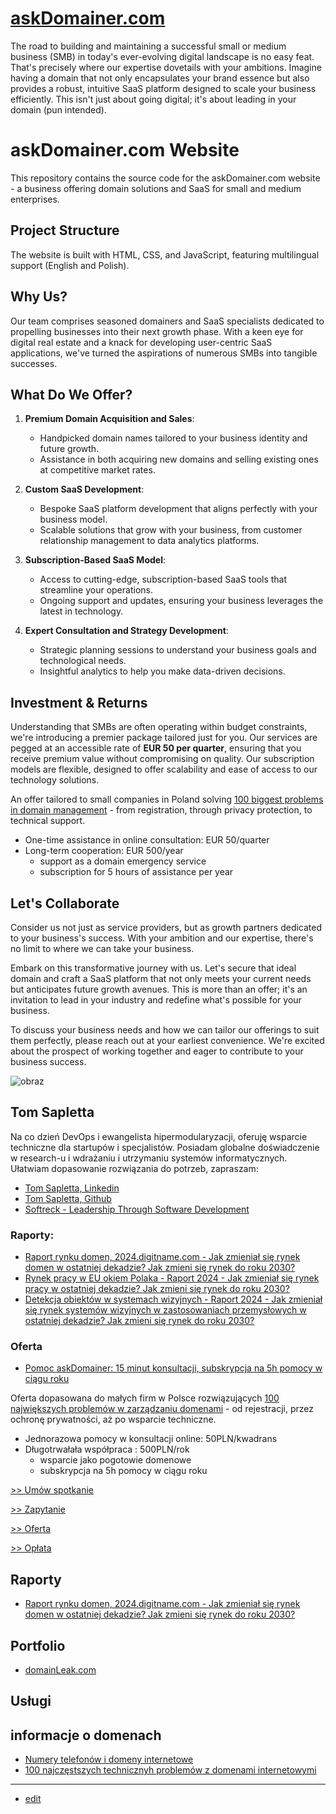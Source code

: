 # [askDomainer.com](https://www.askdomainer.com/)

The road to building and maintaining a successful small or medium business (SMB) in today's ever-evolving digital landscape is no easy feat. That's precisely where our expertise dovetails with your ambitions. Imagine having a domain that not only encapsulates your brand essence but also provides a robust, intuitive SaaS platform designed to scale your business efficiently. This isn't just about going digital; it's about leading in your domain (pun intended).

# askDomainer.com Website

This repository contains the source code for the askDomainer.com website - a business offering domain solutions and SaaS for small and medium enterprises.

## Project Structure

The website is built with HTML, CSS, and JavaScript, featuring multilingual support (English and Polish).

## Why Us?

Our team comprises seasoned domainers and SaaS specialists dedicated to propelling businesses into their next growth phase. With a keen eye for digital real estate and a knack for developing user-centric SaaS applications, we've turned the aspirations of numerous SMBs into tangible successes.


## What Do We Offer?

1. **Premium Domain Acquisition and Sales**:
   - Handpicked domain names tailored to your business identity and future growth.
   - Assistance in both acquiring new domains and selling existing ones at competitive market rates.

2. **Custom SaaS Development**:
   - Bespoke SaaS platform development that aligns perfectly with your business model.
   - Scalable solutions that grow with your business, from customer relationship management to data analytics platforms.

3. **Subscription-Based SaaS Model**:
   - Access to cutting-edge, subscription-based SaaS tools that streamline your operations.
   - Ongoing support and updates, ensuring your business leverages the latest in technology.

4. **Expert Consultation and Strategy Development**:
   - Strategic planning sessions to understand your business goals and technological needs.
   - Insightful analytics to help you make data-driven decisions.


## Investment & Returns

Understanding that SMBs are often operating within budget constraints, we're introducing a premier package tailored just for you.
Our services are pegged at an accessible rate of **EUR 50 per quarter**, ensuring that you receive premium value without compromising on quality. 
Our subscription models are flexible, designed to offer scalability and ease of access to our technology solutions.

An offer tailored to small companies in Poland solving [100 biggest problems in domain management](http://100.askdomainer.com) - from registration, through privacy protection, to technical support.
+ One-time assistance in online consultation: EUR 50/quarter
+ Long-term cooperation: EUR 500/year
   + support as a domain emergency service
   + subscription for 5 hours of assistance per year

     
## Let's Collaborate

Consider us not just as service providers, but as growth partners dedicated to your business's success. With your ambition and our expertise, there's no limit to where we can take your business. 

Embark on this transformative journey with us. Let's secure that ideal domain and craft a SaaS platform that not only meets your current needs but anticipates future growth avenues. This is more than an offer; it's an invitation to lead in your industry and redefine what's possible for your business.

To discuss your business needs and how we can tailor our offerings to suit them perfectly, please reach out at your earliest convenience. We're excited about the prospect of working together and eager to contribute to your business success.




![obraz](https://github.com/tom-sapletta-com/rynek-pracy-2030-eu/assets/5669657/24abdad9-5aff-4834-95a0-d7215cc6e0bc)

## Tom Sapletta

Na co dzień DevOps i ewangelista hipermodularyzacji, oferuję wsparcie techniczne dla startupów i specjalistów.
Posiadam globalne doświadczenie w research-u i wdrażaniu i utrzymaniu systemów informatycznych. 
Ułatwiam dopasowanie rozwiązania do potrzeb, zapraszam:

+ [Tom Sapletta, Linkedin](https://www.linkedin.com/in/tom-sapletta-com)
+ [Tom Sapletta, Github](https://github.com/tom-sapletta-com)
+ [Softreck - Leadership Through Software Development](https://softreck.com/)


### Raporty:

+ [Raport rynku domen, 2024.digitname.com - Jak zmieniał się rynek domen w ostatniej dekadzie? Jak zmieni się rynek do roku 2030?](https://2024.digitname.com/)
+ [Rynek pracy w EU okiem Polaka - Raport 2024 - Jak zmieniał się rynek pracy w ostatniej dekadzie? Jak zmieni się rynek do roku 2030?](https://2024.teleworking.info/)
+ [Detekcja obiektów w systemach wizyjnych - Raport 2024 - Jak zmieniał się rynek systemów wizyjnych w zastosowaniach przemysłowych w ostatniej dekadzie? Jak zmieni się rynek do roku 2030?](https://2024.teleoperator.info/)


### Oferta

+ [Pomoc askDomainer: 15 minut konsultacji, subskrypcja na 5h pomocy w ciągu roku](https://offer.askdomainer.com/PL)

Oferta dopasowana do małych firm w Polsce rozwiązujących [100 największych problemów w zarządzaniu domenami](http://100.askdomainer.com) - od rejestracji, przez ochronę prywatności, aż po wsparcie techniczne.
+ Jednorazowa pomocy w konsultacji online: 50PLN/kwadrans
+ Długotrwałała współpraca : 500PLN/rok
  + wsparcie jako pogotowie domenowe
  + subskrypcja na 5h pomocy w ciągu roku
 
[ >> Umów spotkanie](http://termin.askDomainer.com)

[ >> Zapytanie](http://contact.askDomainer.com)

[ >> Oferta](http://order.askDomainer.com)

[ >> Opłata](http://pay.askDomainer.com)



## Raporty

+ [Raport rynku domen, 2024.digitname.com - Jak zmieniał się rynek domen w ostatniej dekadzie? Jak zmieni się rynek do roku 2030?](https://2024.digitname.com/)

## Portfolio

+ [domainLeak.com](https://www.domainleak.com/)

## Usługi
   

## informacje o domenach

+ [Numery telefonów i domeny internetowe](NUMERY.md)
+ [100 najczęstszych technicznyh problemów z domenami internetowymi](http://100.askdomainer.com/PL)

  
---

+ [edit](https://github.com/askdomainer/www/edit/main/README.md)
